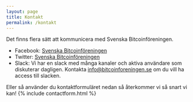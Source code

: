 ```yaml
---
layout: page
title: Kontakt
permalink: /kontakt
---
```


Det finns flera sätt att kommunicera med Svenska Bitcoinföreningen.

- Facebook: [Svenska Bitcoinföreningen](https://www.facebook.com/groups/1604809299764297)
- Twitter: [Svenska Bitcoinföreningen](https://www.twitter.com/btcforeningen)
- Slack: Vi har en slack med många kanaler och aktiva användare som diskuterar dagligen. Kontakta <info@bitcoinforeningen.se> om du vill ha access till slacken.

Eller så använder du kontaktformuläret nedan så återkommer vi så snart vi kan!
{% include contactform.html %}
